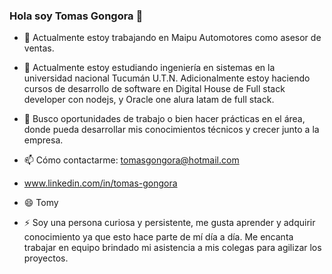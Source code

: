 ### Hola soy Tomas Gongora 👋

- 🔭 Actualmente estoy trabajando en Maipu Automotores como asesor de ventas.

- 🌱 Actualmente estoy estudiando ingeniería en sistemas en la universidad nacional Tucumán U.T.N. Adicionalmente estoy haciendo cursos de desarrollo de software en Digital House de Full stack developer con nodejs, y Oracle one alura latam de full stack.

- 👯 Busco oportunidades de trabajo o bien hacer prácticas en el área, donde pueda desarrollar mis conocimientos técnicos y crecer junto a la empresa.

- 📫 Cómo contactarme: tomasgongora@hotmail.com
- www.linkedin.com/in/tomas-gongora
- 😄  Tomy

- ⚡ Soy una persona curiosa y persistente, me gusta aprender y adquirir conocimiento ya que esto hace parte de mí día a día.
 Me encanta trabajar en equipo brindado mi asistencia a mis colegas para agilizar los proyectos. 
 
 
